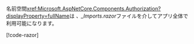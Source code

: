 名前空間<xref:Microsoft.AspNetCore.Components.Authorization?displayProperty=fullName>は *、_Imports.razor*ファイルを介してアプリ全体で利用可能になります。

[!code-razor[](imports-hosted.razor?highlight=2)]
